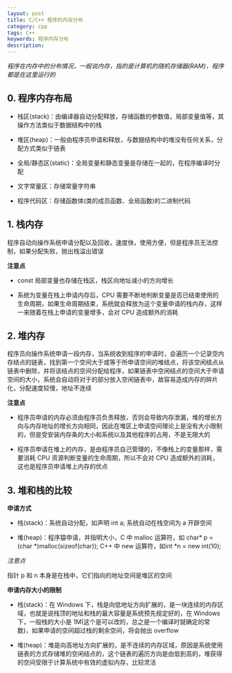 ```yaml
---
layout: post
title: C/C++ 程序的内存分布
category: cpp
tags: C++
keywords: 程序内存分布
description:
---
```


*程序在内存中的分布情况，一般说内存，指的是计算机的随机存储器(RAM)，程序都是在这里运行的*

## 0. 程序内存布局

- 栈区(stack)：由编译器自动分配释放，存储函数的参数值，局部变量值等，其操作方法类似于数据结构中的栈

- 堆区(heap)：一般由程序员申请和释放，与数据结构中的堆没有任何关系，分配方式类似于链表

- 全局/静态区(static)：全局变量和静态变量是存储在一起的，在程序编译时分配

- 文字常量区：存储常量字符串

- 程序代码区：存储函数体(类的成员函数、全局函数)的二进制代码

## 1. 栈内存

程序自动向操作系统申请分配以及回收，速度快，使用方便，但是程序员无法控制，如果分配失败，抛出栈溢出错误

**注意点**

- const 局部变量也存储在栈区，栈区向地址减小的方向增长

- 系统为变量在栈上申请内存后，CPU 需要不断地判断变量是否已结束使用的生命周期，如果生命周期结束，系统就会释放为这个变量申请的栈内存，这样一来随着在栈上申请的变量增多，会对 CPU 造成额外的消耗

## 2. 堆内存

程序员向操作系统申请一段内存，当系统收到程序的申请时，会遍历一个记录空内存结点的链表，找到第一个空间大于或等于所申请空间的堆结点，将该空闲结点从链表中删除，并将该结点的空间分配给程序，如果链表中空闲结点的空间大于申请空间的大小，系统会自动将对于的部分放入空闲链表中，故容易造成内存的碎片化，分配速度较慢，地址不连续

**注意点**

- 程序员申请的内存必须由程序员负责释放，否则会导致内存泄漏，堆的增长方向与内存地址的增长方向相同，因此在堆区上申请空间理论上是没有大小限制的，但是受安装内存条的大小和系统以及其他程序的占用，不是无限大的

- 程序员申请在堆上的内存，是由程序员自己管理的，不像栈上的变量那样，需要消耗 CPU 资源判断变量的生命周期，所以不会对 CPU 造成额外的消耗，这也是程序员申请堆上内存的优点

## 3. 堆和栈的比较

**申请方式**

- 栈(stack)：系统自动分配，如声明 int a; 系统自动在栈空间为 a 开辟空间

- 堆(heap)：程序猿申请，并指明大小，C 中 malloc 运算符，如 char* p = (char *)malloc(sizeof(char)); C++ 中 new 运算符，如int *n = new int(10);

*注意点*

指针 p 和 n 本身是在栈中，它们指向的地址空间是堆区的空间

**申请内存大小的限制**

- 栈(stack)：在 Windows 下，栈是向低地址方向扩展的，是一块连续的内存区域，也就是说栈顶的地址和栈的最大容量是系统预先规定好的，在 Windows 下，一般栈的大小是 1M(这个是可以改的，总之是一个编译时就确定的常数)，如果申请的空间超过栈的剩余空间，将会抛出 overflow

- 堆(heap)：堆是向高地址方向扩展的，是不连续的内存区域，原因是系统使用链表的方式存储堆的空闲结点的，这个链表的遍历方向是由低到高的，堆获得的空间受限于计算系统中有效的虚拟内存，比较灵活
